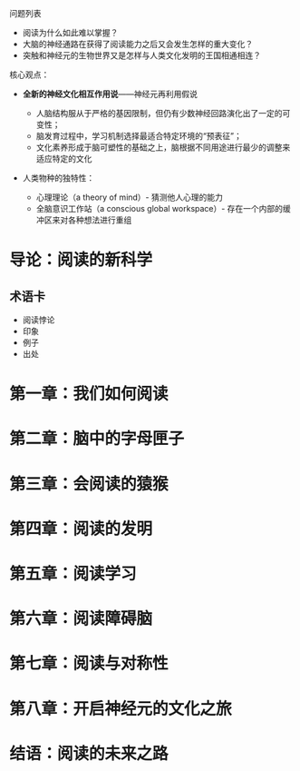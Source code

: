 问题列表

* 阅读为什么如此难以掌握？
* 大脑的神经通路在获得了阅读能力之后又会发生怎样的重大变化？
* 突触和神经元的生物世界又是怎样与人类文化发明的王国相通相连？

核心观点：

* **全新的神经文化相互作用说**——神经元再利用假说
	* 人脑结构服从于严格的基因限制，但仍有少数神经回路演化出了一定的可变性；
	* 脑发育过程中，学习机制选择最适合特定环境的“预表征”；
	* 文化素养形成于脑可塑性的基础之上，脑根据不同用途进行最少的调整来适应特定的文化
	
* 人类物种的独特性：
	* 心理理论（a theory of mind）- 猜测他人心理的能力
	* 全脑意识工作站（a conscious global workspace）- 存在一个内部的缓冲区来对各种想法进行重组  
 
# 导论：阅读的新科学
## 术语卡
* 阅读悖论
* 印象
* 例子
* 出处


# 第一章：我们如何阅读
# 第二章：脑中的字母匣子
# 第三章：会阅读的猿猴
# 第四章：阅读的发明
# 第五章：阅读学习
# 第六章：阅读障碍脑
# 第七章：阅读与对称性
# 第八章：开启神经元的文化之旅
# 结语：阅读的未来之路